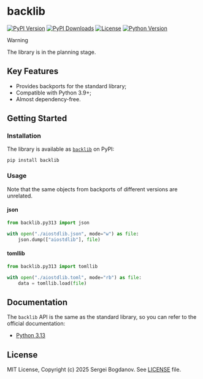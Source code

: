 # backlib

[![PyPI Version][shields/pypi/version]][pypi/homepage]
[![PyPI Downloads][shields/pypi/downloads]][pypi/homepage]
[![License][shields/pypi/license]][github/license]
[![Python Version][shields/python/version]][pypi/homepage]

> [!WARNING]
> The library is in the planning stage.

## Key Features

* Provides backports for the standard library;
* Compatible with Python 3.9+;
* Almost dependency-free.

## Getting Started

### Installation

The library is available as [`backlib`][pypi/homepage] on PyPI:

```shell
pip install backlib
```

### Usage

Note that the same objects from backports of different versions are unrelated.

#### json

```python
from backlib.py313 import json

with open("./aiostdlib.json", mode="w") as file:
    json.dump(["aiostdlib"], file)
```

#### tomllib

```python
from backlib.py313 import tomllib

with open("./aiostdlib.toml", mode="rb") as file:
    data = tomllib.load(file)
```

## Documentation

The `backlib` API is the same as the standard library, so you can refer to the official documentation:

* [Python 3.13][docs/3.13]

## License

MIT License, Copyright (c) 2025 Sergei Bogdanov. See [LICENSE][github/license] file.

<!-- --- --- --- --- --- --- --- --- --- --- --- --- --- --- --- --- --- --- --- --- --- --- --- --- --- --- --- --- -->

[docs/3.13]: https://docs.python.org/3.13/library/index.html

[github/license]: https://github.com/syubogdanov/backlib/tree/main/LICENSE

[pypi/homepage]: https://pypi.org/project/backlib/

[shields/pypi/downloads]: https://img.shields.io/pypi/dm/backlib.svg?color=green
[shields/pypi/license]: https://img.shields.io/pypi/l/backlib.svg?color=green
[shields/pypi/version]: https://img.shields.io/pypi/v/backlib.svg?color=green
[shields/python/version]: https://img.shields.io/pypi/pyversions/backlib.svg?color=green
